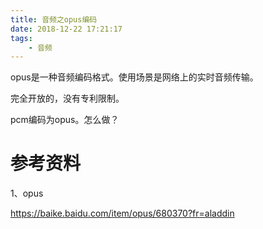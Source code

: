 ```yaml
---
title: 音频之opus编码
date: 2018-12-22 17:21:17
tags:
	- 音频
---
```






opus是一种音频编码格式。使用场景是网络上的实时音频传输。

完全开放的，没有专利限制。



pcm编码为opus。怎么做？





# 参考资料

1、opus

https://baike.baidu.com/item/opus/680370?fr=aladdin